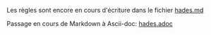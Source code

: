 Les règles sont encore en cours d'écriture dans le fichier [hades.md](hades.md)

Passage en cours de Markdown à Ascii-doc: [hades.adoc](hades.adoc)
